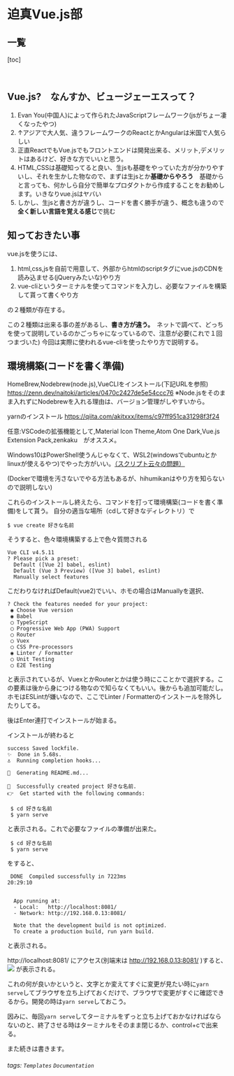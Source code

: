 # 迫真Vue.js部


## 一覧

[toc]

<br>

## Vue.js?　なんすか、ビュージェーエスって？

1. Evan You(中国人)によって作られたJavaScriptフレームワーク(jsがちょー凄くなったやつ)
2. ↑アジアで大人気、違うフレームワークのReactとかAngularは米国で人気らしい
3. 正直ReactでもVue.jsでもフロントエンドは開発出来る、メリット,デメリットはあるけど、好きな方でいいと思う。
4. HTML,CSSは基礎知ってると良い、生jsも基礎をやっていた方が分かりやすいし、それを生かした物なので、まずは生jsとか**基礎からやろう**　基礎からと言っても、何かしら自分で簡単なプロダクトから作成することをお勧めします。いきなりvue.jsはヤバい
5. しかし、生jsと書き方が違うし、コードを書く勝手が違う、概念も違うので**全く新しい言語を覚える感じ**で挑む
   <br>

## 知っておきたい事

vue.jsを使うには、

1. html,css,jsを自前で用意して、外部からhtmlのscriptタグにvue.jsのCDNを読み込ませる(jQueryみたいな)やり方
2. vue-cliというターミナルを使ってコマンドを入力し、必要なファイルを構築して貰って書くやり方

の２種類が存在する。

この２種類は出来る事の差があるし、**書き方が違う。**　ネットで調べて、どっちを使って説明しているのかごっちゃになっているので、注意が必要(これで１回つまづいた)
今回は実際に使われるvue-cliを使ったやり方で説明する。
<br>

## 環境構築(コードを書く準備)

HomeBrew,Nodebrew(node.js),VueCLIをインストール(下記URLを参照)
https://zenn.dev/naitoki/articles/0470c2427de5e54ccc76
※Node.jsをそのまま入れずにNodebrewを入れる理由は、バージョン管理がしやすいから。

yarnのインストール
https://qiita.com/akitxxx/items/c97ff951ca31298f3f24

任意:VSCodeの拡張機能として,Material Icon Theme,Atom One Dark,Vue.js Extension Pack,zenkaku　がオススメ。

Windows10はPowerShell使うんじゃなくて、WSL2(windowsでubuntuとかlinuxが使えるやつ)でやった方がいい。[（スクリプト云々の問題）](https://qiita.com/Targityen/items/3d2e0b5b0b7b04963750)

(Dockerで環境を汚さないでやる方法もあるが、hihumikanはやり方を知らないので説明しない)

これらのインストールし終えたら、コマンドを打って環境構築(コードを書く準備)をして貰う。
自分の適当な場所（cdして好きなディレクトリ）で

```
$ vue create 好きな名前
```

そうすると、色々環境構築する上で色々質問される

```
Vue CLI v4.5.11
? Please pick a preset:
  Default ([Vue 2] babel, eslint)
  Default (Vue 3 Preview) ([Vue 3] babel, eslint)
  Manually select features
```

こだわりなければDefault(vue2)でいい、ホモの場合はManuallyを選択、

```
? Check the features needed for your project:
 ◉ Choose Vue version
 ◉ Babel
 ◯ TypeScript
 ◯ Progressive Web App (PWA) Support
 ◯ Router
 ◯ Vuex
 ◯ CSS Pre-processors
 ◉ Linter / Formatter
 ◯ Unit Testing
 ◯ E2E Testing

```

と表示されているが、VuexとかRouterとかは使う時にこことかで選択する。この要素は後から身につける物なので知らなくてもいい。後からも追加可能だし。
ホモはESLintが嫌いなので、ここでLinter / Formatterのインストールを除外したりしてる。

後はEnter連打でインストールが始まる。

インストールが終わると

```
success Saved lockfile.
✨  Done in 5.68s.
⚓  Running completion hooks...

📄  Generating README.md...

🎉  Successfully created project 好きな名前.
👉  Get started with the following commands:

 $ cd 好きな名前
 $ yarn serve
```

と表示される。これで必要なファイルの準備が出来た。

```
 $ cd 好きな名前
 $ yarn serve
```

をすると、

```
 DONE  Compiled successfully in 7223ms                                                                                                                                           20:29:10


  App running at:
  - Local:   http://localhost:8081/
  - Network: http://192.168.0.13:8081/

  Note that the development build is not optimized.
  To create a production build, run yarn build.
```

と表示される。

http://localhost:8081/ にアクセス(別端末は http://192.168.0.13:8081/ )すると、
![](https://i.imgur.com/YhYkort.png)
が表示される。

これの何が良いかというと、文字とか変えてすぐに変更が見たい時に`yarn serve`してブラウザを立ち上げておくだけで、ブラウザで変更がすぐに確認できるから。開発の時は`yarn serve`しておこう。

因みに、毎回`yarn serve`してターミナルをずっと立ち上げておかなければならないのと、終了させる時はターミナルをそのまま閉じるか、control+cで出来る。

また続きは書きます。

###### tags: `Templates` `Documentation`
